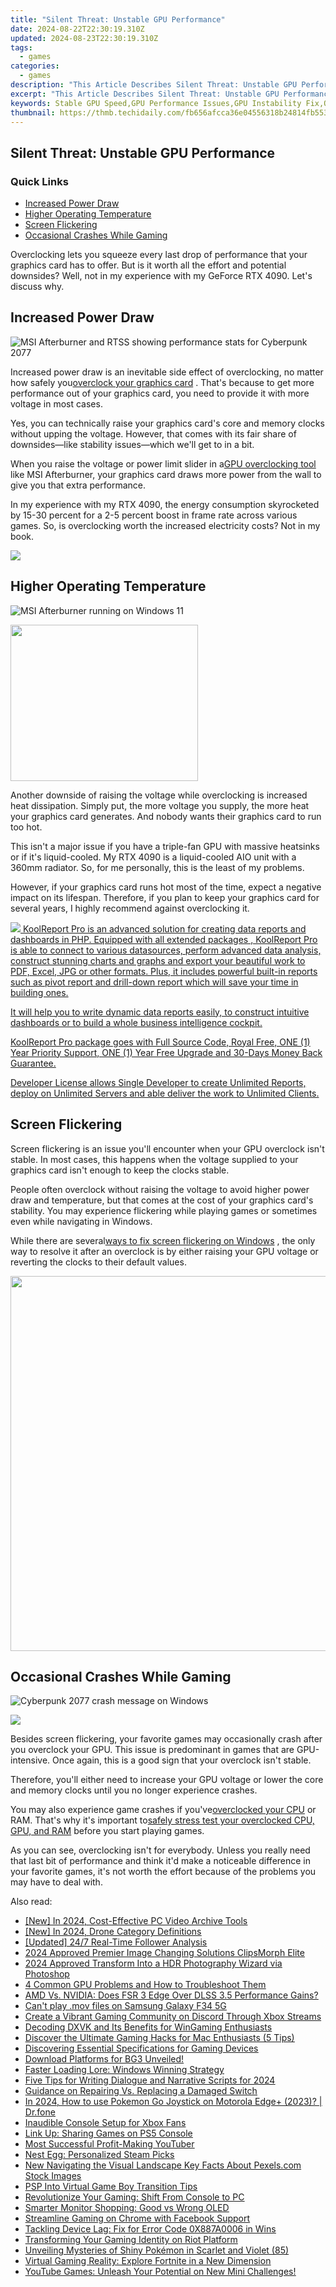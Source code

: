 ```yaml
---
title: "Silent Threat: Unstable GPU Performance"
date: 2024-08-22T22:30:19.310Z
updated: 2024-08-23T22:30:19.310Z
tags:
  - games
categories:
  - games
description: "This Article Describes Silent Threat: Unstable GPU Performance"
excerpt: "This Article Describes Silent Threat: Unstable GPU Performance"
keywords: Stable GPU Speed,GPU Performance Issues,GPU Instability Fix,Optimal GPU Use,Enhancing GPU Efficiency,Secure GPU Functioning,Improve GPU Reliability
thumbnail: https://thmb.techidaily.com/fb656afcca36e04556318b24814fb553c32e021b58e5e7b1eb34d691269dedb8.jpg
---
```


## Silent Threat: Unstable GPU Performance

### Quick Links

* [Increased Power Draw](#increased-power-draw)
* [Higher Operating Temperature](#higher-operating-temperature)
* [Screen Flickering](#screen-flickering)
* [Occasional Crashes While Gaming](#occasional-crashes-while-gaming)

 Overclocking lets you squeeze every last drop of performance that your graphics card has to offer. But is it worth all the effort and potential downsides? Well, not in my experience with my GeForce RTX 4090\. Let's discuss why.

## Increased Power Draw

![MSI Afterburner and RTSS showing performance stats for Cyberpunk 2077](https://static1.makeuseofimages.com/wordpress/wp-content/uploads/2024/04/msi-afterburner-and-rtss-showing-performance-stats-for-cyberpunk-2077.png)

 Increased power draw is an inevitable side effect of overclocking, no matter how safely you[overclock your graphics card](https://www.makeuseof.com/tag/safely-overclock-gpu-gain-fps/) . That's because to get more performance out of your graphics card, you need to provide it with more voltage in most cases.

 Yes, you can technically raise your graphics card's core and memory clocks without upping the voltage. However, that comes with its fair share of downsides—like stability issues—which we'll get to in a bit.

 When you raise the voltage or power limit slider in a[GPU overclocking tool](https://www.makeuseof.com/best-gpu-overclocking-tools/) like MSI Afterburner, your graphics card draws more power from the wall to give you that extra performance.

 In my experience with my RTX 4090, the energy consumption skyrocketed by 15-30 percent for a 2-5 percent boost in frame rate across various games. So, is overclocking worth the increased electricity costs? Not in my book.

<!-- affiliate ads begin -->
<a href="https://store.massmailsoftware.com/order/checkout.php?PRODS=1095219&QTY=1&AFFILIATE=108875&CART=1"><img src="https://secure.avangate.com/images/merchant/dc87c13749315c7217cdc4ac692e704c/banera_for_partners-20_%281%29.jpg" border="0"></a>
<!-- affiliate ads end -->
## Higher Operating Temperature

![MSI Afterburner running on Windows 11](https://static1.makeuseofimages.com/wordpress/wp-content/uploads/2024/04/msi-afterburner-running-on-windows-11.png)

<!-- affiliate ads begin -->
<a href="https://caperobbin.sjv.io/c/5597632/2006123/18460" target="_top" id="2006123"><img src="//a.impactradius-go.com/display-ad/18460-2006123" border="0" alt="" width="300" height="250"/></a><img height="0" width="0" src="https://imp.pxf.io/i/5597632/2006123/18460" style="position:absolute;visibility:hidden;" border="0" />
<!-- affiliate ads end -->
 Another downside of raising the voltage while overclocking is increased heat dissipation. Simply put, the more voltage you supply, the more heat your graphics card generates. And nobody wants their graphics card to run too hot.

 This isn't a major issue if you have a triple-fan GPU with massive heatsinks or if it's liquid-cooled. My RTX 4090 is a liquid-cooled AIO unit with a 360mm radiator. So, for me personally, this is the least of my problems.

 However, if your graphics card runs hot most of the time, expect a negative impact on its lifespan. Therefore, if you plan to keep your graphics card for several years, I highly recommend against overclocking it.

<!-- affiliate ads begin -->
<a href="https://secure.2checkout.com/order/checkout.php?PRODS=4737285&QTY=1&AFFILIATE=108875&CART=1"><img src="https://secure.avangate.com/images/merchant/b2f83c409ce63012229fb9cd465bdcfe/products/copy_reporting_system.png" border="0">  KoolReport Pro  is an advanced solution for creating data reports and dashboards in PHP. Equipped with all  extended packages , KoolReport Pro is able to connect to various datasources, perform advanced data analysis, construct stunning charts and graphs and export your beautiful work to PDF, Excel, JPG or other formats. Plus, it includes powerful built-in reports such as pivot report and drill-down report which will save your time in building ones. 

 It will help you to write dynamic data reports easily, to construct intuitive dashboards or to build a whole business intelligence cockpit. 

  KoolReport Pro  package goes with Full Source Code, Royal Free, ONE (1) Year Priority Support, ONE (1) Year Free Upgrade and 30-Days Money Back Guarantee. 

  Developer License  allows  Single Developer  to create Unlimited Reports, deploy on Unlimited Servers and able deliver the work to Unlimited Clients. </a>
<!-- affiliate ads end -->
## Screen Flickering

 Screen flickering is an issue you'll encounter when your GPU overclock isn't stable. In most cases, this happens when the voltage supplied to your graphics card isn't enough to keep the clocks stable.

 People often overclock without raising the voltage to avoid higher power draw and temperature, but that comes at the cost of your graphics card's stability. You may experience flickering while playing games or sometimes even while navigating in Windows.

 While there are several[ways to fix screen flickering on Windows](https://www.makeuseof.com/tag/fix-windows-10-screen-flashing-problem/) , the only way to resolve it after an overclock is by either raising your GPU voltage or reverting the clocks to their default values.

<!-- affiliate ads begin -->
<a href="https://unicoeye.pxf.io/c/5597632/2084399/18498" target="_top" id="2084399"><img src="//a.impactradius-go.com/display-ad/18498-2084399" border="0" alt="" width="1125" height="600"/></a><img height="0" width="0" src="https://imp.pxf.io/i/5597632/2084399/18498" style="position:absolute;visibility:hidden;" border="0" />
<!-- affiliate ads end -->
## Occasional Crashes While Gaming

![Cyberpunk 2077 crash message on Windows](https://static1.makeuseofimages.com/wordpress/wp-content/uploads/2024/04/cyberpunk-2077-crash-message-on-windows.png)

<!-- affiliate ads begin -->
<a href="https://estore.winxdvd.com/order/checkout.php?PRODS=12653808&QTY=1&AFFILIATE=108875&CART=1"><img src="https://www.winxdvd.com/affiliate/new-banner/wt-500x500.jpg" border="0"></a>
<!-- affiliate ads end -->
 Besides screen flickering, your favorite games may occasionally crash after you overclock your GPU. This issue is predominant in games that are GPU-intensive. Once again, this is a good sign that your overclock isn't stable.

 Therefore, you'll either need to increase your GPU voltage or lower the core and memory clocks until you no longer experience crashes.

 You may also experience game crashes if you've[overclocked your CPU](https://www.makeuseof.com/how-to-overclock-cpu/) or RAM. That's why it's important to[safely stress test your overclocked CPU, GPU, and RAM](https://www.makeuseof.com/tag/safely-stress-test-overclocked-cpu-gpu-ram/) before you start playing games.

 As you can see, overclocking isn't for everybody. Unless you really need that last bit of performance and think it'd make a noticeable difference in your favorite games, it's not worth the effort because of the problems you may have to deal with.


<ins class="adsbygoogle"
     style="display:block"
     data-ad-format="autorelaxed"
     data-ad-client="ca-pub-7571918770474297"
     data-ad-slot="1223367746"></ins>



<ins class="adsbygoogle"
     style="display:block"
     data-ad-client="ca-pub-7571918770474297"
     data-ad-slot="8358498916"
     data-ad-format="auto"
     data-full-width-responsive="true"></ins>

<span class="atpl-alsoreadstyle">Also read:</span>
<div><ul>
<li><a href="https://screen-sharing-recording.techidaily.com/new-in-2024-cost-effective-pc-video-archive-tools/"><u>[New] In 2024, Cost-Effective PC Video Archive Tools</u></a></li>
<li><a href="https://vp-tips.techidaily.com/new-in-2024-drone-category-definitions/"><u>[New] In 2024, Drone Category Definitions</u></a></li>
<li><a href="https://youtube-data.techidaily.com/ed-247-real-time-follower-analysis/"><u>[Updated] 24/7 Real-Time Follower Analysis</u></a></li>
<li><a href="https://extra-skills.techidaily.com/2024-approved-premier-image-changing-solutions-clipsmorph-elite/"><u>2024 Approved  Premier Image Changing Solutions  ClipsMorph Elite</u></a></li>
<li><a href="https://article-knowledge.techidaily.com/2024-approved-transform-into-a-hdr-photography-wizard-via-photoshop/"><u>2024 Approved  Transform Into a HDR Photography Wizard via Photoshop</u></a></li>
<li><a href="https://games-able.techidaily.com/4-common-gpu-problems-and-how-to-troubleshoot-them/"><u>4 Common GPU Problems and How to Troubleshoot Them</u></a></li>
<li><a href="https://games-able.techidaily.com/amd-vs-nvidia-does-fsr-3-edge-over-dlss-35-performance-gains/"><u>AMD Vs. NVIDIA: Does FSR 3 Edge Over DLSS 3.5 Performance Gains?</u></a></li>
<li><a href="https://phone-solutions.techidaily.com/can-t-play-mov-files-on-samsung-galaxy-f34-5g-by-aiseesoft-video-converter-play-mov-on-android/"><u>Can't play .mov files on Samsung Galaxy F34 5G</u></a></li>
<li><a href="https://games-able.techidaily.com/create-a-vibrant-gaming-community-on-discord-through-xbox-streams/"><u>Create a Vibrant Gaming Community on Discord Through Xbox Streams</u></a></li>
<li><a href="https://games-able.techidaily.com/decoding-dxvk-and-its-benefits-for-wingaming-enthusiasts/"><u>Decoding DXVK and Its Benefits for WinGaming Enthusiasts</u></a></li>
<li><a href="https://games-able.techidaily.com/discover-the-ultimate-gaming-hacks-for-mac-enthusiasts-5-tips/"><u>Discover the Ultimate Gaming Hacks for Mac Enthusiasts (5 Tips)</u></a></li>
<li><a href="https://games-able.techidaily.com/discovering-essential-specifications-for-gaming-devices/"><u>Discovering Essential Specifications for Gaming Devices</u></a></li>
<li><a href="https://games-able.techidaily.com/download-platforms-for-bg3-unveiled/"><u>Download Platforms for BG3 Unveiled!</u></a></li>
<li><a href="https://games-able.techidaily.com/faster-loading-lore-windows-winning-strategy/"><u>Faster Loading Lore: Windows Winning Strategy</u></a></li>
<li><a href="https://some-techniques.techidaily.com/five-tips-for-writing-dialogue-and-narrative-scripts-for-2024/"><u>Five Tips for Writing Dialogue and Narrative Scripts for 2024</u></a></li>
<li><a href="https://games-able.techidaily.com/guidance-on-repairing-vs-replacing-a-damaged-switch/"><u>Guidance on Repairing Vs. Replacing a Damaged Switch</u></a></li>
<li><a href="https://android-pokemon-go.techidaily.com/in-2024-how-to-use-pokemon-go-joystick-on-motorola-edgeplus-2023-drfone-by-drfone-virtual-android/"><u>In 2024, How to use Pokemon Go Joystick on Motorola Edge+ (2023)? | Dr.fone</u></a></li>
<li><a href="https://games-able.techidaily.com/inaudible-console-setup-for-xbox-fans/"><u>Inaudible Console Setup for Xbox Fans</u></a></li>
<li><a href="https://games-able.techidaily.com/link-up-sharing-games-on-ps5-console/"><u>Link Up: Sharing Games on PS5 Console</u></a></li>
<li><a href="https://youtube-webster.techidaily.com/successful-profit-making-youtuber/"><u>Most Successful Profit-Making YouTuber</u></a></li>
<li><a href="https://games-able.techidaily.com/nest-egg-personalized-steam-picks/"><u>Nest Egg: Personalized Steam Picks</u></a></li>
<li><a href="https://audio-shaping.techidaily.com/new-navigating-the-visual-landscape-key-facts-about-pexelscom-stock-images/"><u>New Navigating the Visual Landscape Key Facts About Pexels.com Stock Images</u></a></li>
<li><a href="https://games-able.techidaily.com/psp-into-virtual-game-boy-transition-tips/"><u>PSP Into Virtual Game Boy Transition Tips</u></a></li>
<li><a href="https://games-able.techidaily.com/revolutionize-your-gaming-shift-from-console-to-pc/"><u>Revolutionize Your Gaming: Shift From Console to PC</u></a></li>
<li><a href="https://games-able.techidaily.com/smarter-monitor-shopping-good-vs-wrong-oled/"><u>Smarter Monitor Shopping: Good vs Wrong OLED</u></a></li>
<li><a href="https://games-able.techidaily.com/streamline-gaming-on-chrome-with-facebook-support/"><u>Streamline Gaming on Chrome with Facebook Support</u></a></li>
<li><a href="https://games-able.techidaily.com/tackling-device-lag-fix-for-error-code-0x887a0006-in-wins/"><u>Tackling Device Lag: Fix for Error Code 0X887A0006 in Wins</u></a></li>
<li><a href="https://games-able.techidaily.com/transforming-your-gaming-identity-on-riot-platform/"><u>Transforming Your Gaming Identity on Riot Platform</u></a></li>
<li><a href="https://games-able.techidaily.com/unveiling-mysteries-of-shiny-pokemon-in-scarlet-and-violet-85/"><u>Unveiling Mysteries of Shiny Pokémon in Scarlet and Violet (85)</u></a></li>
<li><a href="https://games-able.techidaily.com/virtual-gaming-reality-explore-fortnite-in-a-new-dimension/"><u>Virtual Gaming Reality: Explore Fortnite in a New Dimension</u></a></li>
<li><a href="https://games-able.techidaily.com/youtube-games-unleash-your-potential-on-new-mini-challenges/"><u>YouTube Games: Unleash Your Potential on New Mini Challenges!</u></a></li>
</ul></div>
